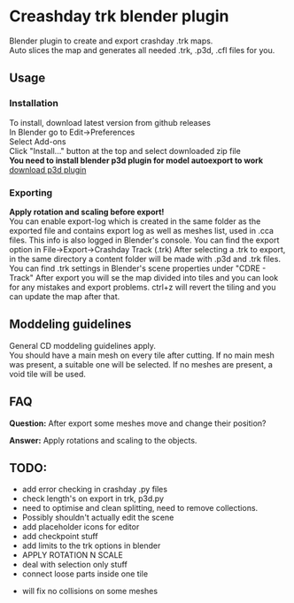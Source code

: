 # Creashday trk blender plugin
Blender plugin to create and export crashday .trk maps.  
Auto slices the map and generates all needed .trk, .p3d, .cfl files for you.

## Usage
### Installation
To install, download latest version from github releases  
In Blender go to Edit->Preferences  
Select Add-ons  
Click "Install..." button at the top and select downloaded zip file  
**You need to install blender p3d plugin for model autoexport to work**
[download p3d plugin](https://github.com/wurunduk/blender-p3d-import-export/releases)
### Exporting
**Apply rotation and scaling before export!**  
You can enable export-log which is created in the same folder as the exported file and contains export log as well as meshes list, used in .cca files. This info is also logged in Blender's console.
You can find the export option in File->Export->Crashday Track (.trk)
After selecting a .trk to export, in the same directory a content folder will be made with .p3d and .trk files.  
You can find .trk settings in Blender's scene properties under "CDRE - Track"
After export you will se the map divided into tiles and you can look for any mistakes and export problems. ctrl+z will revert the tiling and you can update the map after that.
## Moddeling guidelines
General CD moddeling guidelines apply.  
You should have a main mesh on every tile after cutting. If no main mesh was present, a suitable one will be selected. If no meshes are present, a void tile will be used.

## FAQ
**Question:** After export some meshes move and change their position?

**Answer:** Apply rotations and scaling to the objects.

## TODO:
- add error checking in crashday .py files
- check length's on export in trk, p3d.py
- need to optimise and clean splitting, need to remove collections.
- Possibly shouldn't actually edit the scene
- add placeholder icons for editor
- add checkpoint stuff
- add limits to the trk options in blender
- APPLY ROTATION N SCALE
- deal with selection only stuff
- connect loose parts inside one tile
 * will fix no collisions on some meshes